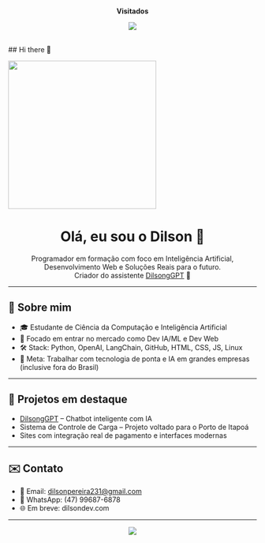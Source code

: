 <div align="center">
<br><p align="centre"><b>Visitados</b></p>  
<p align="center" theme="transparent"><img align="center" src="https://profile-counter.glitch.me/{dilson123-tech}/count.svg" /></p> 
<br>
</div>## Hi there 👋

<p align="start">
  <img src="https://avatars.githubusercontent.com/u/206139678?v=4" width="300"/>
</p>

<h1 align="center">Olá, eu sou o Dilson 👋</h1>

<p align="center">
  Programador em formação com foco em Inteligência Artificial, Desenvolvimento Web e Soluções Reais para o futuro.<br/>
  Criador do assistente <a href="https://github.com/dilson123-tech/dilsongpt">DilsongGPT</a> 🤖
</p>

---

## 🚀 Sobre mim

- 🎓 Estudante de Ciência da Computação e Inteligência Artificial
- 💼 Focado em entrar no mercado como Dev IA/ML e Dev Web
- 🛠️ Stack: Python, OpenAI, LangChain, GitHub, HTML, CSS, JS, Linux
- 🎯 Meta: Trabalhar com tecnologia de ponta e IA em grandes empresas (inclusive fora do Brasil)

---

## 📌 Projetos em destaque

- [DilsongGPT](https://github.com/dilson123-tech/dilsongpt) – Chatbot inteligente com IA
- Sistema de Controle de Carga – Projeto voltado para o Porto de Itapoá
- Sites com integração real de pagamento e interfaces modernas

---

## ✉️ Contato

- 📧 Email: dilsonpereira231@gmail.com
- 📱 WhatsApp: (47) 99687-6878
- 🌐 Em breve: dilsondev.com

---

<p align="center">
  <img src="https://img.shields.io/badge/Powered%20by-DilsongGPT-blue.svg"/>
</p>
